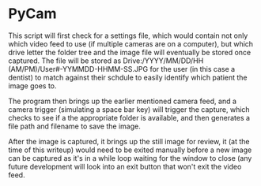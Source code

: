 # PyCam
<p>This script will first check for a settings file, which would contain not only which video feed to use (if multiple cameras are on a computer), but which drive letter the folder tree and the image file will eventually be stored once captured. The file will be stored as Drive:/YYYY/MM/DD/HH (AM/PM)/User#-YYMMDD-HHMM-SS.JPG for the user (in this case a dentist) to match against their schdule to easily identify which patient the image goes to.
<p> The program then brings up the earlier mentioned camera feed, and a camera trigger (simulating a space bar key) will trigger the capture, which checks to see if a the appropriate folder is available, and then generates a file path and filename to save the image.
<p> After the image is captured, it brings up the still image for review, it (at the time of this writeup) would need to be exited manually before a new image can be captured as it's in a while loop waiting for the window to close (any future development will look into an exit button that won't exit the video feed.
